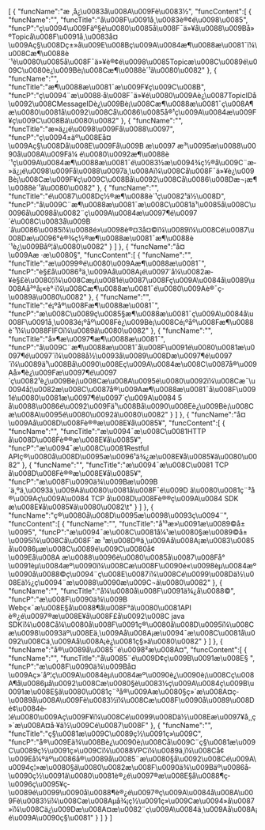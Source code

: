 [
	{
		"funcName":"æ ¸å¿\u0083å\u008A\u009Fè\u0083½",
		"funcContent":[
			{
				"funcName":"",
				"funcTitle":"å\u008F\u0091å¸\u0083è®¢é\u0098\u0085",
				"funcP":"ç\u0094\u009Fäº§è\u0080\u0085å\u008F¯ä»¥å\u0088\u009Bå»ºTopicå\u008F\u0091å¸\u0083å¤\u009Aç§\u008Dç±»å\u009E\u008Bç\u009A\u0084æ¶\u0088æ\u0081¯ï¼\u008Cæ¶\u0088è´¹è\u0080\u0085å\u008F¯ä»¥è®¢é\u0098\u0085Topicæ\u008C\u0089é\u009C\u0080è¿\u009Bè¡\u008Cæ¶\u0088è´¹ã\u0080\u0082"
			},
			{
				"funcName":"",
				"funcTitle":"æ¶\u0088æ\u0081¯æ\u009F¥ç\u009C\u008B",
				"funcP":"ç\u0094¨æ\u0088·å\u008F¯ä»¥é\u0080\u009Aè¿\u0087TopicIDå\u0092\u008CMessageIDè¿\u009Bè¡\u008Cæ¶\u0088æ\u0081¯ç\u008A¶æ\u0080\u0081å\u0092\u008Cå\u0086\u0085å®¹ç\u009A\u0084æ\u009F¥ç\u009C\u008Bã\u0080\u0082"
			},
			{
				"funcName":"",
				"funcTitle":"æ­»ä¿¡é\u0098\u009Få\u0088\u0097",
				"funcP":"ç\u0094±äº\u008Eå¤\u009Aç§\u008Då\u008E\u009Få\u009B æ\u0097 æ³\u0095æ\u0088\u0090å\u008A\u009Fä¼ é\u0080\u0092æ¶\u0088è´¹ç\u009A\u0084æ¶\u0088æ\u0081¯é\u0083½æ\u0094¾ç½®å\u009C¨æ­»ä¿¡é\u0098\u009Få\u0088\u0097ä¸\u008Aï¼\u008Cå\u008F¯ä»¥è¿\u009Bè¡\u008Cæ\u009F¥ç\u009C\u008Bå\u0092\u008Cå\u0086\u008Dæ¬¡æ¶\u0088è´¹ã\u0080\u0082"
			},
			{
				"funcName":"",
				"funcTitle":"é\u0087\u008Dç½®æ¶\u0088è´¹ç\u0082¹ä½\u008D",
				"funcP":"å\u009C¨æ¶\u0088æ\u0081¯æ\u008C\u0081ä¹\u0085å\u008C\u0096å­\u0098å\u0082¨ç\u009A\u0084æ\u0097¶é\u0097´è\u008C\u0083å\u009B´å\u0086\u0085ï¼\u0088é»\u0098è®¤3å¤©ï¼\u0089ï¼\u008Cé\u0087\u008Dæ\u0096°è®¾ç½®æ¶\u0088æ\u0081¯æ¶\u0088è´¹è¿\u009Båº¦ã\u0080\u0082"
			}
		]
	},
	{
		"funcName":"å¤\u009Aæ ·æ\u0080§",
		"funcContent":[
			{
				"funcName":"",
				"funcTitle":"æ\u0099®é\u0080\u009Aæ¶\u0088æ\u0081¯",
				"funcP":"è§£å\u0086³ä¸\u009Aå\u008A¡é\u0097´å¼\u0082æ­¥è§£è\u0080¦ï¼\u008Cæµ\u0081é\u0087\u008Fç\u009A\u0084å\u0089\u008Aå³°å¡«è°·ï¼\u008Cæ¶\u0088æ\u0081¯é\u0080\u009Aè®¯ç­\u0089ã\u0080\u0082"
			},
			{
				"funcName":"",
				"funcTitle":"é¡ºåº\u008Fæ¶\u0088æ\u0081¯",
				"funcP":"æ\u008C\u0089ç\u0085§æ¶\u0088æ\u0081¯ç\u009A\u0084å\u008F\u0091å¸\u0083é¡ºåº\u008Fè¿\u009Bè¡\u008Cé¡ºåº\u008Fæ¶\u0088è´¹ï¼\u0088FIFOï¼\u0089ã\u0080\u0082"
			},
			{
				"funcName":"",
				"funcTitle":"å»¶æ\u0097¶æ¶\u0088æ\u0081¯",
				"funcP":"å\u009C¨æ¶\u0088æ\u0081¯å\u008F\u0091é\u0080\u0081æ\u0097¶é\u0097´ï¼\u0088å½\u0093å\u0089\u008Dæ\u0097¶é\u0097´ï¼\u0089ä¹\u008Bå\u0090\u008Eç\u009A\u0084æ\u008C\u0087å®\u009Aå»¶è¿\u009Fæ\u0097¶é\u0097´ç\u0082¹è¿\u009Bè¡\u008Cæ\u008A\u0095é\u0080\u0092ï¼\u008Cæ¯\u0094å¦\u0082æ\u008C\u0087å®\u009Aæ¶\u0088æ\u0081¯å\u008F\u0091é\u0080\u0081æ\u0097¶é\u0097´ç\u009A\u0084 5 å\u0088\u0086é\u0092\u009Fä¹\u008Bå\u0090\u008Eè¿\u009Bè¡\u008Cæ\u008A\u0095é\u0080\u0092ã\u0080\u0082"
			}
		]
	},
	{
		"funcName":"å¤\u009Aå\u008D\u008Fè®®æ\u008E¥å\u0085¥",
		"funcContent":[
			{
				"funcName":"",
				"funcTitle":"æ\u0094¯æ\u008C\u0081HTTP å\u008D\u008Fè®®æ\u008E¥å\u0085¥",
				"funcP":"æ\u0094¯æ\u008C\u0081Restful APIç®\u0080å\u008D\u0095æ\u0096¹ä¾¿æ\u008E¥å\u0085¥ã\u0080\u0082"
			},
			{
				"funcName":"",
				"funcTitle":"æ\u0094¯æ\u008C\u0081 TCP å\u008D\u008Fè®®æ\u008E¥å\u0085¥",
				"funcP":"æ\u008F\u0090ä¾\u009Bæ\u009B´ä¸ºä¸\u0093ä¸\u009Aã\u0080\u0081å\u008F¯é\u009D ã\u0080\u0081ç¨³å®\u009Aç\u009A\u0084 TCP å\u008D\u008Fè®®ç\u009A\u0084 SDK æ\u008E¥å\u0085¥ã\u0080\u0082\t"
			}
		]
	},
	{
		"funcName":"ç®\u0080å\u008D\u0095æ\u0098\u0093ç\u0094¨",
		"funcContent":[
			{
				"funcName":"",
				"funcTitle":"å¹³æ»\u0091æ\u0089©å±\u0095",
				"funcP":"æ\u0094¯æ\u008C\u0081å¼¹æ\u0080§æ\u0089©å±\u0095ï¼\u008Cå\u008F¯æ ¹æ\u008D®ä¸\u009Aå\u008A¡æ\u0083\u0085å\u0086µæ\u008C\u0089é\u009C\u0080å¢\u009Eå\u008A æ\u0088\u0096è\u0080\u0085å\u0087\u008Få°\u0091èµ\u0084æº\u0090ï¼\u008Cæ\u008F\u0090é«\u0098èµ\u0084æº\u0090å\u0088©ç\u0094¨ç\u008E\u0087ï¼\u008Cé\u0099\u008Dä½\u008Eä½¿ç\u0094¨æ\u0088\u0090æ\u009C¬ã\u0080\u0082"
			},
			{
				"funcName":"",
				"funcTitle":"å¼\u0080å\u008F\u0091ä¾¿å\u0088©",
				"funcP":"æ\u008F\u0090ä¾\u009B Webç«¯æ\u008E§å\u0088¶å\u008F°ã\u0080\u0081API è®¿é\u0097®æ\u008E¥å\u008F£å\u0092\u008C java SDKï¼\u008Cå¼\u0080å\u008F\u0091ç®\u0080å\u008D\u0095ï¼\u008Cæ\u0098\u0093äº\u008Eä¸\u009Aå\u008A¡æ\u0094¯æ\u008C\u0081å\u0092\u008Cä¸\u009Aå\u008A¡è¿\u0081ç§»ã\u0080\u0082"
			}
		]
	},
	{
		"funcName":"å®\u0089å\u0085¨é\u0098²æ\u008A¤",
		"funcContent":[
			{
				"funcName":"",
				"funcTitle":"å\u0085¨é\u009D¢ç\u009B\u0091æ\u008E§ ",
				"funcP":"æ\u008F\u0090ä¾\u009Bå¤\u009Aç»´åº¦ç\u009A\u0084èµ\u0084æº\u0090è¿\u0090è¡\u008Cç\u008A¶å\u0086µå\u0092\u008Cæ\u0080§è\u0083½ç\u009A\u0084ç\u009B\u0091æ\u008E§ã\u0080\u0081ç¨³å®\u009Aæ\u0080§ç»´æ\u008A¤ç­\u0089å\u008A\u009Fè\u0083½ï¼\u008Cæ\u008F\u0090å\u0089\u008Dé¢\u0084è­¦é\u0080\u009Aç\u009F¥ï¼\u008Cé\u0099\u008Dä½\u008Eæ\u0097¥å¸¸ç»´æ\u008A¤å·¥ä½\u009Cé\u0087\u008F"
			},
			{
				"funcName":"",
				"funcTitle":"ç§\u0081æ\u009C\u0089ç½\u0091ç»\u009C",
				"funcP":"å®\u009Eä¾\u008Bè¿\u0090è¡\u008Cå\u009C¨ç§\u0081æ\u009C\u0089ç½\u0091ç»\u009Cï¼\u0088VPCï¼\u0089ä¸­ï¼\u008Cå¢\u009Eå¼ºäº\u0086å®\u0089å\u0085¨æ\u0080§å\u0092\u008Cé\u009A\u0094ç¦»æ\u0080§ã\u0080\u0082æ\u008F\u0090ä¾\u009Bäº\u0086å­\u0090ç½\u0091ã\u0080\u0081è®¿é\u0097®æ\u008E§å\u0088¶ç­\u0096ç\u0095¥ç­\u0089é\u0099\u0090å\u0088¶è®¿é\u0097®ç\u009A\u0084å\u008A\u009Fè\u0083½ï¼\u008Cæ\u008Aµå¾¡ç½\u0091ç»\u009Cæ\u0094»å\u0087»ï¼\u008Cä¿\u009Dæ\u008A¤æ\u0082¨ç\u009A\u0084ä¸\u009Aå\u008A¡é\u009A\u0090ç§\u0081"
			}
		]
	}
]